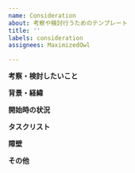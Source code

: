 ```yaml
---
name: Consideration
about: 考察や検討行うためのテンプレート
title: ''
labels: consideration
assignees: MaximizedOwl

---
```


**考察・検討したいこと**

**背景・経緯**

**開始時の状況**

**タスクリスト**

**障壁**

**その他**
